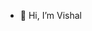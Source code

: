 - 👋 Hi, I’m Vishal
<!---
VishalGaurav109/VishalGaurav109 is a ✨ special ✨ repository because its `README.md` (this file) appears on your GitHub profile.
You can click the Preview link to take a look at your changes.
--->
